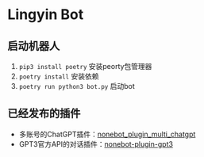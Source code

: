 # Lingyin Bot

## 启动机器人

1.  `pip3 install poetry` 安装peorty包管理器
2.  `poetry install` 安装依赖
3.  `poetry run python3 bot.py` 启动bot

## 已经发布的插件

-   多账号的ChatGPT插件：[nonebot_plugin_multi_chatgpt](https://github.com/chrisyy2003/lingyin-bot/tree/main/plugins/chatGPT)
-   GPT3官方API的对话插件：[nonebot-plugin-gpt3](https://github.com/chrisyy2003/nonebot-plugin-gpt3)